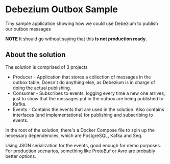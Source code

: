 # Debezium Outbox Sample

Tiny sample application showing how we could use Debezium to publish our outbox messages

**NOTE** It should go without saying that this **is not production ready**.

## About the solution

The solution is comprised of 3 projects

- Producer - Application that stores a collection of messages in the outbox table. Doesn't do anything else, as Debezium is in charge of doing the actual publishing.
- Consumer - Subscribes to events, logging every time a new one arrives, just to show that the messages put in the outbox are being published to Kafka.
- Events - Contains the events that are used in the solution. Also contains interfaces (and implementations) for publishing and subscribing to events.

In the root of the solution, there's a Docker Compose file to spin up the necessary dependencies, which are PostgreSQL, Kafka and Seq.

Using JSON serialization for the events, good enough for demo purposes. For production scenarios, something like ProtoBuf or Avro are probably better options.